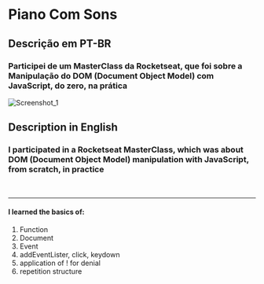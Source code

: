 # Piano Com Sons

## Descrição em PT-BR
### Participei de um MasterClass da Rocketseat, que foi sobre a Manipulação do DOM (Document Object Model) com JavaScript, do zero, na prática


![Screenshot_1](https://user-images.githubusercontent.com/78617974/113496605-b757ea80-94d1-11eb-8dc9-aacb9b747274.jpg)





## Description in English
### I participated in a Rocketseat MasterClass, which was about DOM (Document Object Model) manipulation with JavaScript, from scratch, in practice 
<br>

---
#### I learned the basics of:
1. Function
2. Document
3. Event
4. addEventLister, click, keydown
5. application of ! for denial
6. repetition structure


